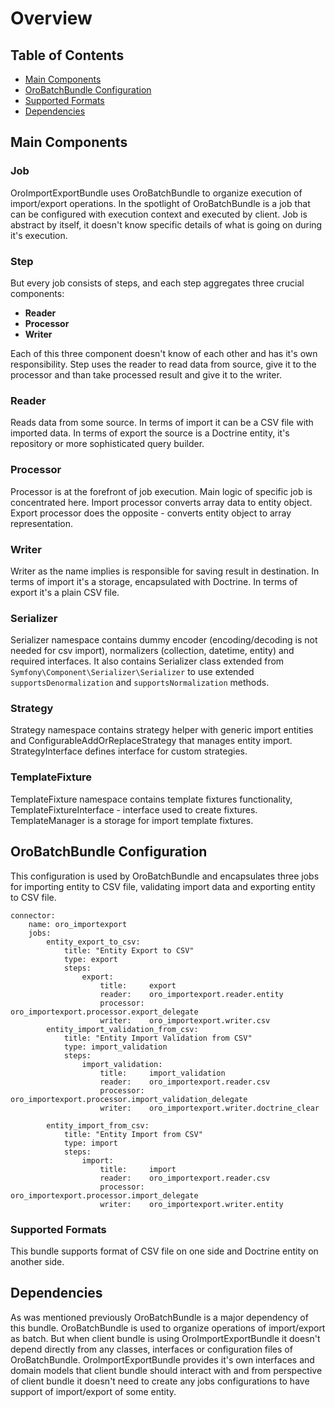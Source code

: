 Overview
========

Table of Contents
-----------------
 - [Main Components](#main-components)
 - [OroBatchBundle Configuration](#orobatchbundle-configuration)
 - [Supported Formats](#supported-formats)
 - [Dependencies](#dependencies)


Main Components
---------------

### Job

OroImportExportBundle uses OroBatchBundle to organize execution of import/export operations.
In the spotlight of OroBatchBundle is a job that can be configured with execution context and executed by client.
Job is abstract by itself, it doesn't know specific details of what is going on during it's execution.

### Step

But every job consists of steps, and each step
aggregates three crucial components:
 * **Reader**
 * **Processor**
 * **Writer**

Each of this three component doesn't know of each other and has it's own responsibility. Step uses the reader
to read data from source, give it to the processor and than take processed result and give it to
the writer.

### Reader

Reads data from some source. In terms of import it can be a CSV file with imported data. In terms of export the source
is a Doctrine entity, it's repository or more sophisticated query builder.

### Processor

Processor is at the forefront of job execution. Main logic of specific job is concentrated here. Import processor
converts array data to entity object. Export processor does the opposite - converts entity object to array
representation.

### Writer

Writer as the name implies is responsible for saving result in destination. In terms of import it's a storage,
encapsulated with Doctrine. In terms of export it's a plain CSV file.

### Serializer

Serializer namespace contains dummy encoder (encoding/decoding is not needed for csv import), normalizers
(collection, datetime, entity) and required interfaces. It also contains Serializer class extended from
`Symfony\Component\Serializer\Serializer` to use extended `supportsDenormalization` and `supportsNormalization` methods.

### Strategy

Strategy namespace contains strategy helper with generic import entities and ConfigurableAddOrReplaceStrategy that
manages entity import. StrategyInterface defines interface for custom strategies.

### TemplateFixture

TemplateFixture namespace contains template fixtures functionality, TemplateFixtureInterface - interface used to create
fixtures. TemplateManager is a storage for import template fixtures.

OroBatchBundle Configuration
----------------------------

This configuration is used by OroBatchBundle and encapsulates three jobs for importing entity to CSV file,
validating import data and exporting entity to CSV file.

```
connector:
    name: oro_importexport
    jobs:
        entity_export_to_csv:
            title: "Entity Export to CSV"
            type: export
            steps:
                export:
                    title:     export
                    reader:    oro_importexport.reader.entity
                    processor: oro_importexport.processor.export_delegate
                    writer:    oro_importexport.writer.csv
        entity_import_validation_from_csv:
            title: "Entity Import Validation from CSV"
            type: import_validation
            steps:
                import_validation:
                    title:     import_validation
                    reader:    oro_importexport.reader.csv
                    processor: oro_importexport.processor.import_validation_delegate
                    writer:    oro_importexport.writer.doctrine_clear

        entity_import_from_csv:
            title: "Entity Import from CSV"
            type: import
            steps:
                import:
                    title:     import
                    reader:    oro_importexport.reader.csv
                    processor: oro_importexport.processor.import_delegate
                    writer:    oro_importexport.writer.entity
```

### Supported Formats

This bundle supports format of CSV file on one side and Doctrine entity on another side.

Dependencies
------------

As was mentioned previously OroBatchBundle is a major dependency of this bundle. OroBatchBundle is used to organize
operations of import/export as batch. But when client bundle is using OroImportExportBundle it doesn't depend directly
from any classes, interfaces or configuration files of OroBatchBundle. OroImportExportBundle provides it's own
interfaces and domain models that client bundle should interact with and from perspective of client bundle it doesn't
need to create any jobs configurations to have support of import/export of some entity.
